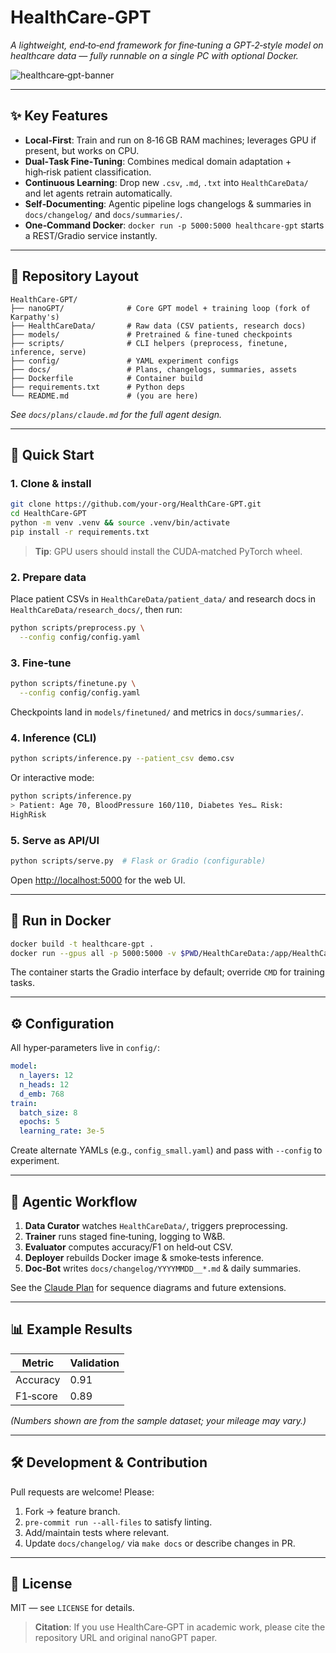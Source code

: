 # HealthCare‑GPT

*A lightweight, end‑to‑end framework for fine‑tuning a GPT‑2‑style model on healthcare data — fully runnable on a single PC with optional Docker.*

![healthcare‑gpt-banner](docs/assets/banner.png)

---

## ✨ Key Features

* **Local‑First**: Train and run on 8‑16 GB RAM machines; leverages GPU if present, but works on CPU.
* **Dual‑Task Fine‑Tuning**: Combines medical domain adaptation + high‑risk patient classification.
* **Continuous Learning**: Drop new `.csv`, `.md`, `.txt` into `HealthCareData/` and let agents retrain automatically.
* **Self‑Documenting**: Agentic pipeline logs changelogs & summaries in `docs/changelog/` and `docs/summaries/`.
* **One‑Command Docker**: `docker run -p 5000:5000 healthcare-gpt` starts a REST/Gradio service instantly.

---

## 📂 Repository Layout

```
HealthCare-GPT/
├── nanoGPT/              # Core GPT model + training loop (fork of Karpathy's)
├── HealthCareData/       # Raw data (CSV patients, research docs)
├── models/               # Pretrained & fine‑tuned checkpoints
├── scripts/              # CLI helpers (preprocess, finetune, inference, serve)
├── config/               # YAML experiment configs
├── docs/                 # Plans, changelogs, summaries, assets
├── Dockerfile            # Container build
├── requirements.txt      # Python deps
└── README.md             # (you are here)
```

*See `docs/plans/claude.md` for the full agent design.*

---

## 🚀 Quick Start

### 1. Clone & install

```bash
git clone https://github.com/your‑org/HealthCare‑GPT.git
cd HealthCare‑GPT
python -m venv .venv && source .venv/bin/activate
pip install -r requirements.txt
```

> **Tip**: GPU users should install the CUDA‑matched PyTorch wheel.

### 2. Prepare data

Place patient CSVs in `HealthCareData/patient_data/` and research docs in `HealthCareData/research_docs/`, then run:

```bash
python scripts/preprocess.py \
  --config config/config.yaml
```

### 3. Fine‑tune

```bash
python scripts/finetune.py \
  --config config/config.yaml
```

Checkpoints land in `models/finetuned/` and metrics in `docs/summaries/`.

### 4. Inference (CLI)

```bash
python scripts/inference.py --patient_csv demo.csv
```

Or interactive mode:

```bash
python scripts/inference.py
> Patient: Age 70, BloodPressure 160/110, Diabetes Yes… Risk:
HighRisk
```

### 5. Serve as API/UI

```bash
python scripts/serve.py  # Flask or Gradio (configurable)
```

Open [http://localhost:5000](http://localhost:5000) for the web UI.

---

## 🐳 Run in Docker

```bash
docker build -t healthcare-gpt .
docker run --gpus all -p 5000:5000 -v $PWD/HealthCareData:/app/HealthCareData healthcare-gpt
```

The container starts the Gradio interface by default; override `CMD` for training tasks.

---

## ⚙️ Configuration

All hyper‑parameters live in `config/`:

```yaml
model:
  n_layers: 12
  n_heads: 12
  d_emb: 768
train:
  batch_size: 8
  epochs: 5
  learning_rate: 3e‑5
```

Create alternate YAMLs (e.g., `config_small.yaml`) and pass with `--config` to experiment.

---

## 🤖 Agentic Workflow

1. **Data Curator** watches `HealthCareData/`, triggers preprocessing.
2. **Trainer** runs staged fine‑tuning, logging to W\&B.
3. **Evaluator** computes accuracy/F1 on held‑out CSV.
4. **Deployer** rebuilds Docker image & smoke‑tests inference.
5. **Doc‑Bot** writes `docs/changelog/YYYYMMDD__*.md` & daily summaries.

See the [Claude Plan](docs/plans/claude.md) for sequence diagrams and future extensions.

---

## 📊 Example Results

| Metric   | Validation |
| -------- | ---------- |
| Accuracy | 0.91       |
| F1‑score | 0.89       |

*(Numbers shown are from the sample dataset; your mileage may vary.)*

---

## 🛠 Development & Contribution

Pull requests are welcome! Please:

1. Fork → feature branch.
2. `pre-commit run --all-files` to satisfy linting.
3. Add/maintain tests where relevant.
4. Update `docs/changelog/` via `make docs` or describe changes in PR.

---

## 📄 License

MIT — see `LICENSE` for details.

> **Citation**: If you use HealthCare‑GPT in academic work, please cite the repository URL and original nanoGPT paper.
